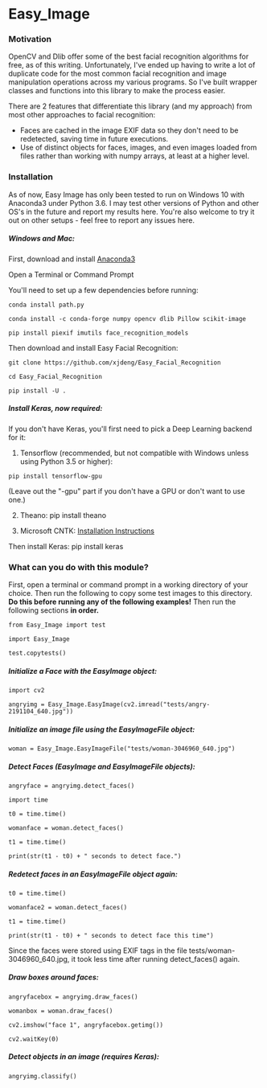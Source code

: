 # Easy_Image

### Motivation

OpenCV and Dlib offer some of the best facial recognition algorithms for free, as of this writing.  Unfortunately, I've ended up having to write a lot of duplicate code for the most common facial recognition and image manipulation operations across my various programs.  So I've built wrapper classes and functions into this library to make the process easier.

There are 2 features that differentiate this library (and my approach) from most other approaches to facial recognition:

- Faces are cached in the image EXIF data so they don't need to be redetected, saving time in future executions.
- Use of distinct objects for faces, images, and even images loaded from files rather than working with numpy arrays, at least at a higher level.

### Installation

As of now, Easy Image has only been tested to run on Windows 10 with Anaconda3 under Python 3.6.  I may test other versions of Python and other OS's in the future and report my results here.  You're also welcome to try it out on other setups - feel free to report any issues here.

##### Windows and Mac:

First, download and install [Anaconda3](https://www.anaconda.com/download/)

Open a Terminal or Command Prompt

You'll need to set up a few dependencies before running:

`conda install path.py`

`conda install -c conda-forge numpy opencv dlib Pillow scikit-image`

`pip install piexif imutils face_recognition_models`

Then download and install Easy Facial Recognition:

`git clone https://github.com/xjdeng/Easy_Facial_Recognition`

`cd Easy_Facial_Recognition`

`pip install -U .`

##### Install Keras, now required:

If you don't have Keras, you'll first need to pick a Deep Learning backend for it:

1) Tensorflow (recommended, but not compatible with Windows unless using Python 3.5 or higher): 

```
pip install tensorflow-gpu
```

(Leave out the "-gpu" part if you don't have a GPU or don't want to use one.) 

2) Theano: pip install theano

3) Microsoft CNTK: [Installation Instructions](https://docs.microsoft.com/en-us/cognitive-toolkit/setup-windows-python?tabs=cntkpy24)

Then install Keras: pip install keras

### What can you do with this module?

First, open a terminal or command prompt in a working directory of your choice.  Then run the following to copy some test images to this directory.  **Do this before running any of the following examples!**  Then run the following sections **in order.**

`from Easy_Image import test`

`import Easy_Image`

`test.copytests()`

##### Initialize a Face with the EasyImage object:

`import cv2`

`angryimg = Easy_Image.EasyImage(cv2.imread("tests/angry-2191104_640.jpg"))`

##### Initialize an image file using the EasyImageFile object:

`woman = Easy_Image.EasyImageFile("tests/woman-3046960_640.jpg")`

##### Detect Faces (EasyImage and EasyImageFile objects):

`angryface = angryimg.detect_faces()`

`import time`

`t0 = time.time()`

`womanface = woman.detect_faces()`

`t1 = time.time()`

`print(str(t1 - t0) + " seconds to detect face.")`

##### Redetect faces in an EasyImageFile object again:

`t0 = time.time()`

`womanface2 = woman.detect_faces()`

`t1 = time.time()`

`print(str(t1 - t0) + " seconds to detect face this time")`

Since the faces were stored using EXIF tags in the file tests/woman-3046960_640.jpg, it took less time after running detect_faces() again.

##### Draw boxes around faces:

`angryfacebox = angryimg.draw_faces()`

`womanbox = woman.draw_faces()`

`cv2.imshow("face 1", angryfacebox.getimg())`

`cv2.waitKey(0)`

##### Detect objects in an image (requires Keras):

```
angryimg.classify()
```



